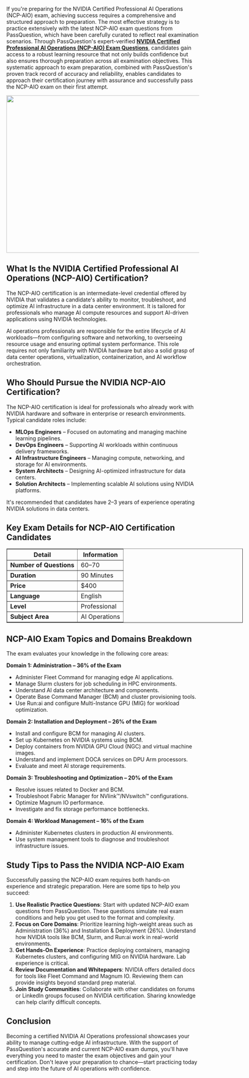 <p>If you&#39;re preparing for the NVIDIA Certified Professional AI Operations (NCP-AIO) exam, achieving success requires a comprehensive and structured approach to preparation. The most effective strategy is to practice extensively with the latest NCP-AIO exam questions from PassQuestion, which have been carefully curated to reflect real examination scenarios. Through PassQuestion&#39;s expert-verified <strong><a href="https://www.passquestion.com/ncp-aio.html">NVIDIA Certified Professional AI Operations (NCP-AIO) Exam Questions</a></strong>, candidates gain access to a robust learning resource that not only builds confidence but also ensures thorough preparation across all examination objectives. This systematic approach to exam preparation, combined with PassQuestion&#39;s proven track record of accuracy and reliability, enables candidates to approach their certification journey with assurance and successfully pass the NCP-AIO exam on their first attempt.</p>

<p><img alt="" src="https://www.passquestion.com/uploads/pqcom/images/20250529/096aa007a3d25a726d9e70076d897228.png" style="height:412px; width:618px" /></p>

<h2><strong>What Is the NVIDIA Certified Professional AI Operations (NCP-AIO) Certification?</strong></h2>

<p>The NCP-AIO certification is an intermediate-level credential offered by NVIDIA that validates a candidate&#39;s ability to monitor, troubleshoot, and optimize AI infrastructure in a data center environment. It is tailored for professionals who manage AI compute resources and support AI-driven applications using NVIDIA technologies.</p>

<p>AI operations professionals are responsible for the entire lifecycle of AI workloads&mdash;from configuring software and networking, to overseeing resource usage and ensuring optimal system performance. This role requires not only familiarity with NVIDIA hardware but also a solid grasp of data center operations, virtualization, containerization, and AI workflow orchestration.</p>

<h2><strong>Who Should Pursue the NVIDIA NCP-AIO Certification?</strong></h2>

<p>The NCP-AIO certification is ideal for professionals who already work with NVIDIA hardware and software in enterprise or research environments. Typical candidate roles include:</p>

<ul>
	<li><strong>MLOps Engineers</strong> &ndash; Focused on automating and managing machine learning pipelines.</li>
	<li><strong>DevOps Engineers</strong> &ndash; Supporting AI workloads within continuous delivery frameworks.</li>
	<li><strong>AI Infrastructure Engineers</strong> &ndash; Managing compute, networking, and storage for AI environments.</li>
	<li><strong>System Architects</strong> &ndash; Designing AI-optimized infrastructure for data centers.</li>
	<li><strong>Solution Architects</strong> &ndash; Implementing scalable AI solutions using NVIDIA platforms.</li>
</ul>

<p>It&#39;s recommended that candidates have 2&ndash;3 years of experience operating NVIDIA solutions in data centers.</p>

<h2><strong>Key Exam Details for NCP-AIO Certification Candidates</strong></h2>

<table border="1" style="width:618px">
	<thead>
		<tr>
			<th>Detail</th>
			<th>Information</th>
		</tr>
	</thead>
	<tbody>
		<tr>
			<td><strong>Number of Questions</strong></td>
			<td>60&ndash;70</td>
		</tr>
		<tr>
			<td><strong>Duration</strong></td>
			<td>90 Minutes</td>
		</tr>
		<tr>
			<td><strong>Price</strong></td>
			<td>$400</td>
		</tr>
		<tr>
			<td><strong>Language</strong></td>
			<td>English</td>
		</tr>
		<tr>
			<td><strong>Level</strong></td>
			<td>Professional</td>
		</tr>
		<tr>
			<td><strong>Subject Area</strong></td>
			<td>AI Operations</td>
		</tr>
	</tbody>
</table>

<h2><strong>NCP-AIO Exam Topics and Domains Breakdown</strong></h2>

<p>The exam evaluates your knowledge in the following core areas:</p>

<p><strong>Domain 1: Administration &ndash; 36% of the Exam</strong></p>

<ul>
	<li>Administer Fleet Command for managing edge AI applications.</li>
	<li>Manage Slurm clusters for job scheduling in HPC environments.</li>
	<li>Understand AI data center architecture and components.</li>
	<li>Operate Base Command Manager (BCM) and cluster provisioning tools.</li>
	<li>Use Run:ai and configure Multi-Instance GPU (MIG) for workload optimization.</li>
</ul>

<p><strong>Domain 2: Installation and Deployment &ndash; 26% of the Exam</strong></p>

<ul>
	<li>Install and configure BCM for managing AI clusters.</li>
	<li>Set up Kubernetes on NVIDIA systems using BCM.</li>
	<li>Deploy containers from NVIDIA GPU Cloud (NGC) and virtual machine images.</li>
	<li>Understand and implement DOCA services on DPU Arm processors.</li>
	<li>Evaluate and meet AI storage requirements.</li>
</ul>

<p><strong>Domain 3: Troubleshooting and Optimization &ndash; 20% of the Exam</strong></p>

<ul>
	<li>Resolve issues related to Docker and BCM.</li>
	<li>Troubleshoot Fabric Manager for NVlink&trade;/NVswitch&trade; configurations.</li>
	<li>Optimize Magnum IO performance.</li>
	<li>Investigate and fix storage performance bottlenecks.</li>
</ul>

<p><strong>Domain 4: Workload Management &ndash; 16% of the Exam</strong></p>

<ul>
	<li>Administer Kubernetes clusters in production AI environments.</li>
	<li>Use system management tools to diagnose and troubleshoot infrastructure issues.</li>
</ul>

<h2><strong>Study Tips to Pass the NVIDIA NCP-AIO Exam</strong></h2>

<p>Successfully passing the NCP-AIO exam requires both hands-on experience and strategic preparation. Here are some tips to help you succeed:</p>

<ol>
	<li><strong>Use Realistic Practice Questions</strong>: Start with updated NCP-AIO exam questions from PassQuestion. These questions simulate real exam conditions and help you get used to the format and complexity.</li>
	<li><strong>Focus on Core Domains</strong>: Prioritize learning high-weight areas such as Administration (36%) and Installation &amp; Deployment (26%). Understand how NVIDIA tools like BCM, Slurm, and Run:ai work in real-world environments.</li>
	<li><strong>Get Hands-On Experience</strong>: Practice deploying containers, managing Kubernetes clusters, and configuring MIG on NVIDIA hardware. Lab experience is critical.</li>
	<li><strong>Review Documentation and Whitepapers</strong>: NVIDIA offers detailed docs for tools like Fleet Command and Magnum IO. Reviewing them can provide insights beyond standard prep material.</li>
	<li><strong>Join Study Communities</strong>: Collaborate with other candidates on forums or LinkedIn groups focused on NVIDIA certification. Sharing knowledge can help clarify difficult concepts.</li>
</ol>

<h2><strong>Conclusion</strong></h2>

<p>Becoming a certified NVIDIA AI Operations professional showcases your ability to manage cutting-edge AI infrastructure. With the support of PassQuestion&#39;s accurate and current NCP-AIO exam dumps, you&#39;ll have everything you need to master the exam objectives and gain your certification. Don&#39;t leave your preparation to chance&mdash;start practicing today and step into the future of AI operations with confidence.</p>

<p><!-- notionvc: 8eb025e7-bc00-4785-a521-802cb4ab6a66 --></p>
